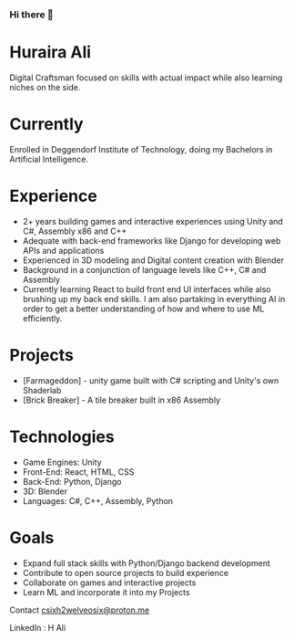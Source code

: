 ### Hi there 👋

<!--
**C6Sucrose/C6Sucrose** is a ✨ _special_ ✨ repository because its `README.md` (this file) appears on your GitHub profile.

Here are some ideas to get you started:

- 🔭 I’m currently working on ...
- 🌱 I’m currently learning ...
- 👯 I’m looking to collaborate on ...
- 🤔 I’m looking for help with ...
- 💬 Ask me about ...
- 📫 How to reach me: ...
- 😄 Pronouns: ...
- ⚡ Fun fact: ...
-->

# Huraira Ali
Digital Craftsman focused on skills with actual impact while also learning niches on the side.

# Currently
Enrolled in Deggendorf Institute of Technology, doing my Bachelors in Artificial Intelligence.

# Experience
* 2+ years building games and interactive experiences using Unity and C#, Assembly x86 and C++
* Adequate with back-end frameworks like Django for developing web APIs and applications
* Experienced in 3D modeling and Digital content creation with Blender
* Background in a conjunction of language levels like C++, C# and Assembly
* Currently learning React to build front end UI interfaces while also brushing up my back end skills. I am also partaking in everything AI in order to get a better understanding of how and where to use ML efficiently.

# Projects
* [Farmageddon] - unity game built with C# scripting and Unity's own Shaderlab
* [Brick Breaker] - A tile breaker built in x86 Assembly

# Technologies
* Game Engines: Unity
* Front-End: React, HTML, CSS
* Back-End: Python, Django
* 3D: Blender
* Languages: C#, C++, Assembly, Python

# Goals
* Expand full stack skills with Python/Django backend development
* Contribute to open source projects to build experience
* Collaborate on games and interactive projects
* Learn ML and incorporate it into my Projects

Contact
csixh2welveosix@proton.me

LinkedIn : H Ali
